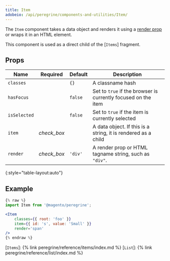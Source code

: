 ```yaml
---
title: Item
adobeio: /api/peregrine/components-and-utilities/Item/
---
```



The `Item` component takes a data object and renders it using a [render prop] or wraps it in an HTML element.

This component is used as a direct child of the [`Items`] fragment.

## Props

| Name         | Required                                      | Default | Description                                                   |
| ------------ | :-------------------------------------------: | ------- | ------------------------------------------------------------- |
| `classes`    |                                               | `{}`    | A classname hash                                              |
| `hasFocus`   |                                               | `false` | Set to `true` if the browser is currently focused on the item |
| `isSelected` |                                               | `false` | Set to `true` if the item is currently selected               |
| `item`       | <i class="material-icons green">check_box</i> |         | A data object. If this is a string, it is rendered as a child |
| `render`     | <i class="material-icons green">check_box</i> | `'div'` | A render prop or HTML tagname string, such as `"div"`.        |
{:style="table-layout:auto"}

## Example

``` jsx
{% raw %}
import Item from '@magento/peregrine';

<Item
    classes={{ root: 'foo' }}
    item={{ id: 's', value: 'Small' }}
    render='span'
/>
{% endraw %}
```

[render prop]: https://reactjs.org/docs/render-props.html
[`Items`]: {% link peregrine/reference/items/index.md %}
[`List`]: {% link peregrine/reference/list/index.md %}